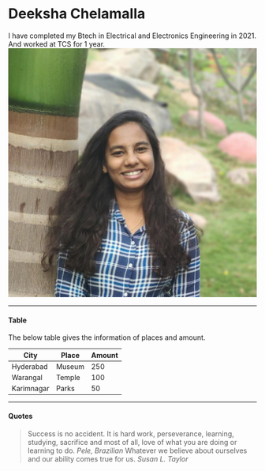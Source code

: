 # Deeksha Chelamalla
I have completed my Btech in Electrical and Electronics Engineering in 2021. And worked at TCS for 1 year. </br>
![Profile!](./P1.jpeg "Profile")

---
#### Table
The below table gives the information of places and amount. <br>

| City        | Place       | Amount    |
| ----------- | ----------- | --------- |
| Hyderabad   | Museum      | 250       |
| Warangal    | Temple      | 100       |
| Karimnagar  | Parks       | 50        |

---
#### Quotes
>Success is no accident. It is hard work, perseverance, learning, studying, sacrifice and most of all, love of what you are doing or learning to do.
*Pele, Brazilian*
>Whatever we believe about ourselves and our ability comes true for us.
*Susan L. Taylor*

